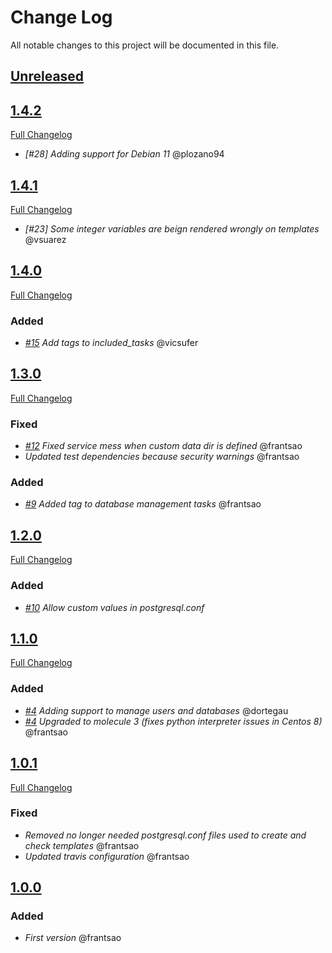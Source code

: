 # Change Log
All notable changes to this project will be documented in this file.

## [Unreleased](https://github.com/idealista/postgresql_role/tree/develop)

## [1.4.2](https://github.com/idealista/postgresql_role/tree/1.4.2)
[Full Changelog](https://github.com/idealista/postgresql_role/compare/1.4.1...1.4.2)
- *[#28] Adding support for Debian 11* @plozano94

## [1.4.1](https://github.com/idealista/postgresql_role/tree/1.4.1)
[Full Changelog](https://github.com/idealista/postgresql_role/compare/1.4.0...1.4.1)
- *[#23] Some integer variables are beign rendered wrongly on templates* @vsuarez

## [1.4.0](https://github.com/idealista/postgresql_role/tree/1.4.0)
[Full Changelog](https://github.com/idealista/postgresql_role/compare/1.3.0...1.4.0)
### Added
- *[#15](https://github.com/idealista/postgresql_role/issues/15) Add tags to included_tasks* @vicsufer
## [1.3.0](https://github.com/idealista/postgresql_role/tree/1.3.0)
[Full Changelog](https://github.com/idealista/postgresql_role/compare/1.2.0...1.3.0)
### Fixed
- *[#12](https://github.com/idealista/postgresql_role/issues/12) Fixed service mess when custom data dir is defined* @frantsao
- *Updated test dependencies because security warnings* @frantsao
### Added
- *[#9](https://github.com/idealista/postgresql_role/issues/9) Added tag to database management tasks* @frantsao

## [1.2.0](https://github.com/idealista/postgresql_role/tree/1.2.0)
[Full Changelog](https://github.com/idealista/postgresql_role/compare/1.1.0...1.2.0)
### Added
- *[#10](https://github.com/idealista/postgresql_role/issues/10) Allow custom values in postgresql.conf* 

## [1.1.0](https://github.com/idealista/postgresql_role/tree/1.1.0)
[Full Changelog](https://github.com/idealista/postgresql_role/compare/1.0.1...1.1.0)
### Added
- *[#4](https://github.com/idealista/postgresql_role/issues/4) Adding support to manage users and databases* @dortegau
- *[#4](https://github.com/idealista/postgresql_role/issues/4) Upgraded to molecule 3 (fixes python interpreter issues in Centos 8)* @frantsao

## [1.0.1](https://github.com/idealista/postgresql_role/tree/1.0.1)
[Full Changelog](https://github.com/idealista/postgresql_role/compare/1.0.0...1.0.1)
### Fixed
- *Removed no longer needed postgresql.conf files used to create and check templates* @frantsao
- *Updated travis configuration* @frantsao

## [1.0.0](https://github.com/idealista/postgresql_role/tree/1.0.0)
### Added
- *First version* @frantsao
